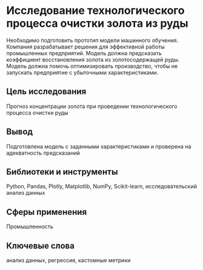 # Исследование технологического процесса очистки золота из руды
Необходимо подготовить прототип модели машинного обучения. Компания разрабатывает решения для эффективной работы промышленных предприятий. Модель должна предсказать коэффициент восстановления золота из золотосодержащей руды. 
Модель должна помочь оптимизировать производство, чтобы не запускать предприятие с убыточными характеристиками.

## Цель исследования
Прогноз концентрации золота при проведении технологического процесса очистки руды

## Вывод
Подготовлена модель с заданными характеристиками и проверена на адекватность предсказаний

## Библиотеки и инструменты
Python, Pandas, Plotly, Matplotlib, NumPy, Scikit-learn, исследовательский анализ данных

## Сферы применения
Промышленность

## Ключевые слова
анализ данных, регрессия, кастомные метрики